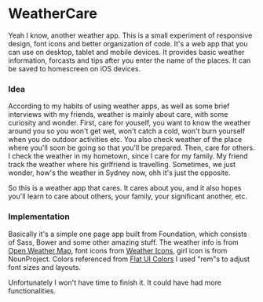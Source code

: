 WeatherCare
===========

Yeah I know, another weather app. This is a small experiment of responsive design, font icons and better organization of code. It's a web app that you can use on desktop, tablet and mobile devices. It provides basic weather information, forcasts and tips after you enter the name of the places. It can be saved to homescreen on iOS devices.

### Idea
According to my habits of using weather apps, as well as some brief interviews with my friends, weather is mainly about care, with some curiosity and wonder. First, care for youself, you want to know the weather around you so you won't get wet, won't catch a cold, won't burn yourself when you do outdoor activities etc. You also check weather of the place where you'll soon be going so that you'll be prepared. Then, care for others. I check the weather in my hometown, since I care for my family. My friend track the weather where his girlfriend is travelling. Sometimes, we just wonder, how's the weather in Sydney now, ohh it's just the opposite.

So this is a weather app that cares. It cares about you, and it also hopes you'll learn to care about others, your family, your significant another, etc. 

### Implementation
Basically it's a simple one page app built from Foundation, which consists of Sass, Bower and some other amazing stuff. The weather info is from [Open Weather Map](http://openweathermap.org/API), font icons from [Weather Icons](http://erikflowers.github.io/weather-icons/), girl icon is from NounProject. Colors referenced from [Flat UI Colors](http://flatuicolors.com/) I used "rem"s to adjust font sizes and layouts.

Unfortunately I won't have time to finish it. It could have had more functionalities.
 